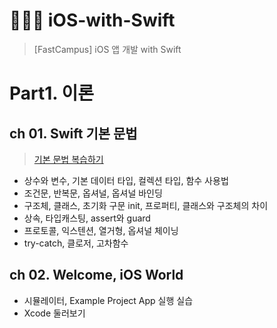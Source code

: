 # 🧑🏻‍💻 iOS-with-Swift
> [FastCampus] iOS 앱 개발 with Swift



# Part1. 이론

## ch 01. Swift 기본 문법

> [기본 문법 복습하기](https://github.com/SangGeun-Jeong/iOS-with-Swift/tree/main/Swift%20%EA%B8%B0%EC%B4%88%EB%AC%B8%EB%B2%95/Swift%20basic.playground/Pages)
- 상수와 변수, 기본 데이터 타입, 컬렉션 타입, 함수 사용법
- 조건문, 반복문, 옵셔널, 옵셔널 바인딩
- 구조체, 클래스, 초기화 구문 init, 프로퍼티, 클래스와 구조체의 차이
- 상속, 타입캐스팅, assert와 guard
- 프로토콜, 익스텐션, 열거형, 옵셔널 체이닝
- try-catch, 클로저, 고차함수



## ch 02. Welcome, iOS World

- 시뮬레이터, Example Project App 실행 실습
- Xcode 둘러보기



